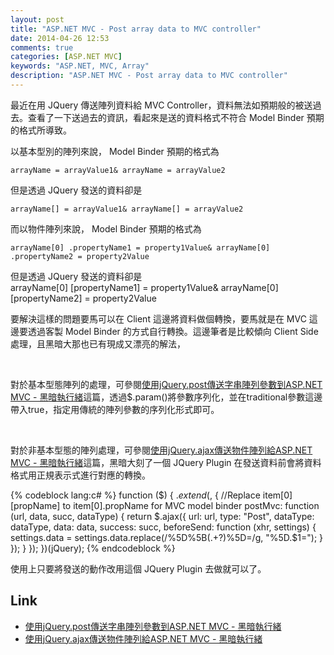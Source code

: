 ```yaml
---
layout: post
title: "ASP.NET MVC - Post array data to MVC controller"
date: 2014-04-26 12:53
comments: true
categories: [ASP.NET MVC]
keywords: "ASP.NET, MVC, Array"
description: "ASP.NET MVC - Post array data to MVC controller"
---
```


最近在用 JQuery 傳送陣列資料給 MVC Controller，資料無法如預期般的被送過去。查看了一下送過去的資訊，看起來是送的資料格式不符合 Model Binder 預期的格式所導致。  

<!-- More -->

以基本型別的陣列來說， Model Binder 預期的格式為  

    arrayName = arrayValue1& arrayName = arrayValue2


但是透過 JQuery 發送的資料卻是  

    arrayName[] = arrayValue1& arrayName[] = arrayValue2


而以物件陣列來說， Model Binder 預期的格式為  

    arrayName[0] .propertyName1 = property1Value& arrayName[0] .propertyName2 = property2Value


但是透過 JQuery 發送的資料卻是  
    arrayName[0] [propertyName1] = property1Value& arrayName[0] [propertyName2] = property2Value

要解決這樣的問題要馬可以在 Client 這邊將資料做個轉換，要馬就是在 MVC 這邊要透過客製 Model Binder 的方式自行轉換。這邊筆者是比較傾向 Client Side 處理，且黑暗大那也已有現成又漂亮的解法，

<br/>

對於基本型態陣列的處理，可參閱[使用jQuery.post傳送字串陣列參數到ASP.NET MVC - 黑暗執行緒](http://blog.darkthread.net/post-2013-12-14-pass-string-array-to-aspnet-mvc.aspx)這篇，透過$.param()將參數序列化，並在traditional參數這邊帶入true，指定用傳統的陣列參數的序列化形式即可。

<br/>

對於非基本型態的陣列處理，可參閱[使用jQuery.ajax傳送物件陣列給ASP.NET MVC - 黑暗執行緒](http://blog.darkthread.net/post-2012-06-23-post-array-to-mvc-with-jquery-ajax.aspx)這篇，黑暗大刻了一個 JQuery Plugin 在發送資料前會將資料格式用正規表示式進行對應的轉換。

{% codeblock lang:c# %}
function ($) {
    $.extend($, {
        //Replace item[0][propName] to item[0].propName for MVC model binder
        postMvc: function (url, data, succ, dataType) {
            return $.ajax({
                url: url,
                type: "Post",
                dataType: dataType,
                data: data,
                success: succ,
                beforeSend: function (xhr, settings) {
                    settings.data =
                    settings.data.replace(/%5D%5B(.+?)%5D=/g, "%5D.$1=");
                }
            });
        }
    });
})(jQuery);
 {% endcodeblock %}

使用上只要將發送的動作改用這個 JQuery Plugin 去做就可以了。

Link
----
* [使用jQuery.post傳送字串陣列參數到ASP.NET MVC - 黑暗執行緒](http://blog.darkthread.net/post-2013-12-14-pass-string-array-to-aspnet-mvc.aspx)
* [使用jQuery.ajax傳送物件陣列給ASP.NET MVC - 黑暗執行緒](http://blog.darkthread.net/post-2012-06-23-post-array-to-mvc-with-jquery-ajax.aspx)
